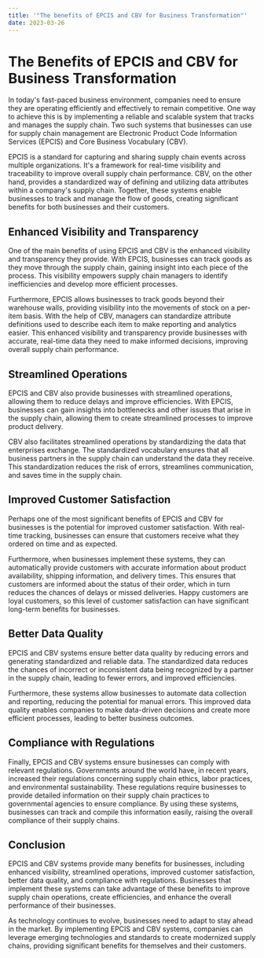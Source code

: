 ```yaml
---
title: '"The benefits of EPCIS and CBV for Business Transformation"'
date: 2023-03-26
---
```


# The Benefits of EPCIS and CBV for Business Transformation

In today's fast-paced business environment, companies need to ensure they are operating efficiently and effectively to remain competitive. One way to achieve this is by implementing a reliable and scalable system that tracks and manages the supply chain. Two such systems that businesses can use for supply chain management are Electronic Product Code Information Services (EPCIS) and Core Business Vocabulary (CBV).

EPCIS is a standard for capturing and sharing supply chain events across multiple organizations. It's a framework for real-time visibility and traceability to improve overall supply chain performance. CBV, on the other hand, provides a standardized way of defining and utilizing data attributes within a company's supply chain. Together, these systems enable businesses to track and manage the flow of goods, creating significant benefits for both businesses and their customers.

## Enhanced Visibility and Transparency

One of the main benefits of using EPCIS and CBV is the enhanced visibility and transparency they provide. With EPCIS, businesses can track goods as they move through the supply chain, gaining insight into each piece of the process. This visibility empowers supply chain managers to identify inefficiencies and develop more efficient processes.

Furthermore, EPCIS allows businesses to track goods beyond their warehouse walls, providing visibility into the movements of stock on a per-item basis. With the help of CBV, managers can standardize attribute definitions used to describe each item to make reporting and analytics easier. This enhanced visibility and transparency provide businesses with accurate, real-time data they need to make informed decisions, improving overall supply chain performance.

## Streamlined Operations

EPCIS and CBV also provide businesses with streamlined operations, allowing them to reduce delays and improve efficiencies. With EPCIS, businesses can gain insights into bottlenecks and other issues that arise in the supply chain, allowing them to create streamlined processes to improve product delivery.

CBV also facilitates streamlined operations by standardizing the data that enterprises exchange. The standardized vocabulary ensures that all business partners in the supply chain can understand the data they receive. This standardization reduces the risk of errors, streamlines communication, and saves time in the supply chain.

## Improved Customer Satisfaction

Perhaps one of the most significant benefits of EPCIS and CBV for businesses is the potential for improved customer satisfaction. With real-time tracking, businesses can ensure that customers receive what they ordered on time and as expected.

Furthermore, when businesses implement these systems, they can automatically provide customers with accurate information about product availability, shipping information, and delivery times. This ensures that customers are informed about the status of their order, which in turn reduces the chances of delays or missed deliveries. Happy customers are loyal customers, so this level of customer satisfaction can have significant long-term benefits for businesses.

## Better Data Quality

EPCIS and CBV systems ensure better data quality by reducing errors and generating standardized and reliable data. The standardized data reduces the chances of incorrect or inconsistent data being recognized by a partner in the supply chain, leading to fewer errors, and improved efficiencies.

Furthermore, these systems allow businesses to automate data collection and reporting, reducing the potential for manual errors. This improved data quality enables companies to make data-driven decisions and create more efficient processes, leading to better business outcomes.

## Compliance with Regulations

Finally, EPCIS and CBV systems ensure businesses can comply with relevant regulations. Governments around the world have, in recent years, increased their regulations concerning supply chain ethics, labor practices, and environmental sustainability. These regulations require businesses to provide detailed information on their supply chain practices to governmental agencies to ensure compliance. By using these systems, businesses can track and compile this information easily, raising the overall compliance of their supply chains.

## Conclusion

EPCIS and CBV systems provide many benefits for businesses, including enhanced visibility, streamlined operations, improved customer satisfaction, better data quality, and compliance with regulations. Businesses that implement these systems can take advantage of these benefits to improve supply chain operations, create efficiencies, and enhance the overall performance of their businesses.

As technology continues to evolve, businesses need to adapt to stay ahead in the market. By implementing EPCIS and CBV systems, companies can leverage emerging technologies and standards to create modernized supply chains, providing significant benefits for themselves and their customers.
